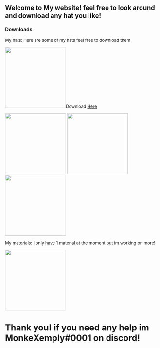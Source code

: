 ## Welcome to My website! feel free to look around and download any hat you like!

### Downloads


My hats: Here are some of my hats feel free to download them

 
 
 <img src="https://media.discordapp.net/attachments/815728560454893589/865866436664754226/216426492_196418995757240_5144229361037723274_n.jpg" height="200"/>Download <a href="https://github.com/Xemply/jerry/releases/download/1.00/the.jerry.hat">Here<a/>

 <img src="https://media.discordapp.net/attachments/815728560454893589/865815164258222120/com.AnotherAxiom.GorillaTag-20210717-141815.jpg?width=603&height=603" height="200"/> <img src="https://media.discordapp.net/attachments/815728560454893589/865790285479936030/com.AnotherAxiom.GorillaTag-20210717-123646.jpg?width=603&height=603" height="200"/> <img src="https://media.discordapp.net/attachments/815728560454893589/865434483218186290/com.AnotherAxiom.GorillaTag-20210716-131203.jpg?width=603&height=603" height="200"/>
 
 My materials: I only have 1 material at the moment but im working on more!
 
 <img src="https://media.discordapp.net/attachments/815728572479701012/865833209991004170/com.AnotherAxiom.GorillaTag-20210717-154507.jpg?width=603&height=603" height="200"/>
 


<h1>Thank you! if you need any help im MonkeXemply#0001 on discord!</h1>
